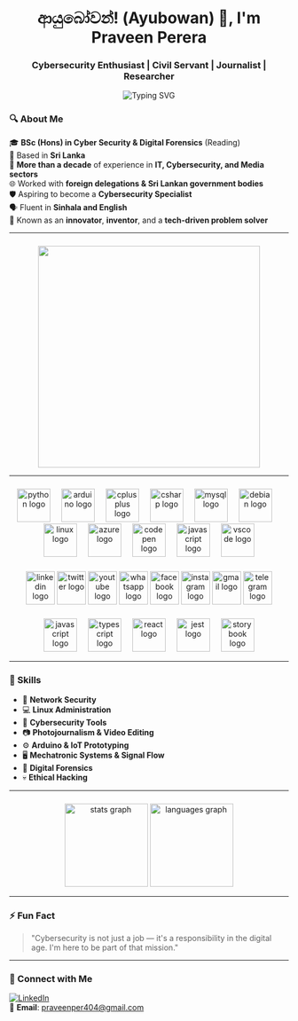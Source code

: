 <h1 align="center">ආයුබෝවන්! (Ayubowan) 🙏, I'm Praveen Perera</h1>
<h3 align="center">Cybersecurity Enthusiast | Civil Servant | Journalist | Researcher</h3>

<p align="center">
  <img src="https://readme-typing-svg.demolab.com?font=Fira+Code&pause=1000&center=true&vCenter=true&width=435&lines=Cybersecurity+%7C+Digital+Forensics+%7C+Journalism;Civil+Servant+with+a+Tech+Edge;Researcher+%7C+Media+Professional" alt="Typing SVG" />
</p>

### 🔍 About Me

🎓 **BSc (Hons) in Cyber Security & Digital Forensics** (Reading)  
📌 Based in **Sri Lanka**  
💼 **More than a decade** of experience in **IT, Cybersecurity, and Media sectors**  
🌐 Worked with **foreign delegations & Sri Lankan government bodies**  
🛡️ Aspiring to become a **Cybersecurity Specialist**  
🗣 Fluent in **Sinhala and English**  
🧠 Known as an **innovator**, **inventor**, and a **tech-driven problem solver**

---

###

<div align="center">
  <img height="400" src="https://i.pinimg.com/originals/8a/78/88/8a7888d66425329ce23994134f85afa3.gif"  />
</div>

---
###

<div align="center">
  <img src="https://cdn.jsdelivr.net/gh/devicons/devicon/icons/python/python-original.svg" height="60" alt="python logo"  />
  <img width="12" />
  <img src="https://cdn.jsdelivr.net/gh/devicons/devicon/icons/arduino/arduino-original.svg" height="60" alt="arduino logo"  />
  <img width="12" />
  <img src="https://cdn.jsdelivr.net/gh/devicons/devicon/icons/cplusplus/cplusplus-original.svg" height="60" alt="cplusplus logo"  />
  <img width="12" />
  <img src="https://cdn.jsdelivr.net/gh/devicons/devicon/icons/csharp/csharp-original.svg" height="60" alt="csharp logo"  />
  <img width="12" />
  <img src="https://cdn.jsdelivr.net/gh/devicons/devicon/icons/mysql/mysql-original.svg" height="60" alt="mysql logo"  />
  <img width="12" />
  <img src="https://cdn.jsdelivr.net/gh/devicons/devicon/icons/debian/debian-original.svg" height="60" alt="debian logo"  />
  <img width="12" />
  <img src="https://cdn.jsdelivr.net/gh/devicons/devicon/icons/linux/linux-original.svg" height="60" alt="linux logo"  />
  <img width="12" />
  <img src="https://cdn.jsdelivr.net/gh/devicons/devicon/icons/azure/azure-original.svg" height="60" alt="azure logo"  />
  <img width="12" />
  <img src="https://cdn.jsdelivr.net/gh/devicons/devicon/icons/codepen/codepen-original.svg" height="60" alt="codepen logo"  />
  <img width="12" />
  <img src="https://cdn.jsdelivr.net/gh/devicons/devicon/icons/javascript/javascript-original.svg" height="60" alt="javascript logo"  />
  <img width="12" />
  <img src="https://cdn.jsdelivr.net/gh/devicons/devicon/icons/vscode/vscode-original.svg" height="60" alt="vscode logo"  />
</div>

###

<div align="center">
  <img src="https://raw.githubusercontent.com/maurodesouza/profile-readme-generator/master/src/assets/icons/social/linkedin/default.svg" width="52" height="60" alt="linkedin logo"  />
  <img src="https://raw.githubusercontent.com/maurodesouza/profile-readme-generator/master/src/assets/icons/social/twitter/default.svg" width="52" height="60" alt="twitter logo"  />
  <img src="https://raw.githubusercontent.com/maurodesouza/profile-readme-generator/master/src/assets/icons/social/youtube/default.svg" width="52" height="60" alt="youtube logo"  />
  <img src="https://raw.githubusercontent.com/maurodesouza/profile-readme-generator/master/src/assets/icons/social/whatsapp/default.svg" width="52" height="60" alt="whatsapp logo"  />
  <img src="https://raw.githubusercontent.com/maurodesouza/profile-readme-generator/master/src/assets/icons/social/facebook/default.svg" width="52" height="60" alt="facebook logo"  />
  <img src="https://raw.githubusercontent.com/maurodesouza/profile-readme-generator/master/src/assets/icons/social/instagram/default.svg" width="52" height="60" alt="instagram logo"  />
  <img src="https://raw.githubusercontent.com/maurodesouza/profile-readme-generator/master/src/assets/icons/social/gmail/default.svg" width="52" height="60" alt="gmail logo"  />
  <img src="https://raw.githubusercontent.com/maurodesouza/profile-readme-generator/master/src/assets/icons/social/telegram/default.svg" width="52" height="60" alt="telegram logo"  />
</div>

###

<div align="center">
  <img src="https://cdn.jsdelivr.net/gh/devicons/devicon/icons/javascript/javascript-original.svg" height="60" alt="javascript logo"  />
  <img width="12" />
  <img src="https://cdn.jsdelivr.net/gh/devicons/devicon/icons/typescript/typescript-original.svg" height="60" alt="typescript logo"  />
  <img width="12" />
  <img src="https://cdn.jsdelivr.net/gh/devicons/devicon/icons/react/react-original.svg" height="60" alt="react logo"  />
  <img width="12" />
  <img src="https://cdn.jsdelivr.net/gh/devicons/devicon/icons/jest/jest-plain.svg" height="60" alt="jest logo"  />
  <img width="12" />
  <img src="https://cdn.jsdelivr.net/gh/devicons/devicon/icons/storybook/storybook-original.svg" height="60" alt="storybook logo"  />
</div>

---

### 🧠 Skills
- 📡 **Network Security**  
- 💻 **Linux Administration**  
- 🔐 **Cybersecurity Tools**  
- 📷 **Photojournalism & Video Editing**  
- ⚙️ **Arduino & IoT Prototyping**  
- 🖥️ **Mechatronic Systems & Signal Flow**  
- 🧪 **Digital Forensics**
- 💀 **Ethical Hacking**

---

###

<div align="center">
  <img src="https://github-readme-stats.vercel.app/api?username=praveen404-cyber&hide_title=false&hide_rank=false&show_icons=true&include_all_commits=true&count_private=true&disable_animations=false&theme=dracula&locale=en&hide_border=false&order=1" height="150" alt="stats graph"  />
  <img src="https://github-readme-stats.vercel.app/api/top-langs?username=praveen404-cyber&locale=en&hide_title=false&layout=compact&card_width=320&langs_count=5&theme=dracula&hide_border=false&order=2" height="150" alt="languages graph"  />
</div>


---

### ⚡ Fun Fact

> "Cybersecurity is not just a job — it's a responsibility in the digital age. I'm here to be part of that mission."

---

### 🔗 Connect with Me

[![LinkedIn](https://img.shields.io/badge/LinkedIn-Praveen_Perera-blue?style=for-the-badge&logo=linkedin)](https://www.linkedin.com/in/praveen-perera02)  
📧 **Email**: [praveenper404@gmail.com](mailto:praveenper404@gmail.com)

